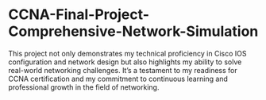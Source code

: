 # CCNA-Final-Project-Comprehensive-Network-Simulation
This project not only demonstrates my technical proficiency in Cisco IOS configuration and network design but also highlights my ability to solve real-world networking challenges. It’s a testament to my readiness for CCNA certification and my commitment to continuous learning and professional growth in the field of networking.
